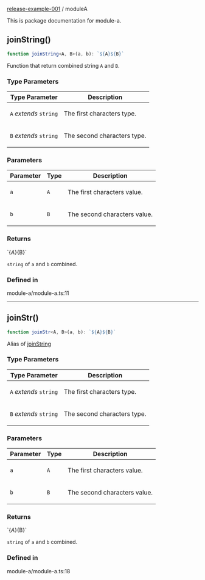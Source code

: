 [release-example-001](https://github.com/itsmeid/release-example-001/tree/main/docs/README.md) / moduleA

This is package documentation for module-a.

## joinString()

```ts
function joinString<A, B>(a, b): `${A}${B}`
```

Function that return combined string `A` and `B`.

### Type Parameters

<table>
<thead>
<tr>
<th>Type Parameter</th>
<th>Description</th>
</tr>
</thead>
<tbody>
<tr>
<td>

`A` *extends* `string`

</td>
<td>

The first characters type.

</td>
</tr>
<tr>
<td>

`B` *extends* `string`

</td>
<td>

The second characters type.

</td>
</tr>
</tbody>
</table>

### Parameters

<table>
<thead>
<tr>
<th>Parameter</th>
<th>Type</th>
<th>Description</th>
</tr>
</thead>
<tbody>
<tr>
<td>

`a`

</td>
<td>

`A`

</td>
<td>

The first characters value.

</td>
</tr>
<tr>
<td>

`b`

</td>
<td>

`B`

</td>
<td>

The second characters value.

</td>
</tr>
</tbody>
</table>

### Returns

\`$\{A\}$\{B\}\`

`string` of `a` and `b` combined.

### Defined in

module-a/module-a.ts:11

***

## joinStr()

```ts
function joinStr<A, B>(a, b): `${A}${B}`
```

Alias of [joinString](https://github.com/itsmeid/release-example-001/tree/main/docs/moduleA.md#joinString)

### Type Parameters

<table>
<thead>
<tr>
<th>Type Parameter</th>
<th>Description</th>
</tr>
</thead>
<tbody>
<tr>
<td>

`A` *extends* `string`

</td>
<td>

The first characters type.

</td>
</tr>
<tr>
<td>

`B` *extends* `string`

</td>
<td>

The second characters type.

</td>
</tr>
</tbody>
</table>

### Parameters

<table>
<thead>
<tr>
<th>Parameter</th>
<th>Type</th>
<th>Description</th>
</tr>
</thead>
<tbody>
<tr>
<td>

`a`

</td>
<td>

`A`

</td>
<td>

The first characters value.

</td>
</tr>
<tr>
<td>

`b`

</td>
<td>

`B`

</td>
<td>

The second characters value.

</td>
</tr>
</tbody>
</table>

### Returns

\`$\{A\}$\{B\}\`

`string` of `a` and `b` combined.

### Defined in

module-a/module-a.ts:18
